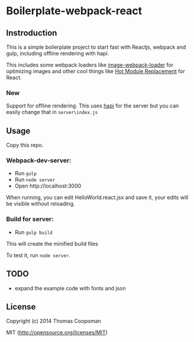 # Boilerplate-webpack-react

## Instroduction

This is a simple boilerplate project to start fast with Reactjs, webpack and
gulp, including offline rendering with hapi.

This includes some webpack loaders like [image-webpack-loader](https://www.npmjs.org/package/image-webpack-loader)
for optimizing images and other cool things like [Hot Module Replacement](http://gaearon.github.io/react-hot-loader/)
for React.

### New

Support for offline rendering. This uses [hapi](http://hapijs.com/) for the server
but you can easily change that in `server\index.js`

## Usage

Copy this repo.

### Webpack-dev-server:

* Run `gulp`
* Run `node server`
* Open http://localhost:3000

When running, you can edit HelloWorld.react.jsx and save it, your edits will
be visible without reloading.

### Build for server:

* Run `gulp build`

This will create the minified build files

To test it, run `node server`.

## TODO

* expand the example code with fonts and json

## License

Copyright (c) 2014 Thomas Coopoman

MIT (http://opensource.org/licenses/MIT)
